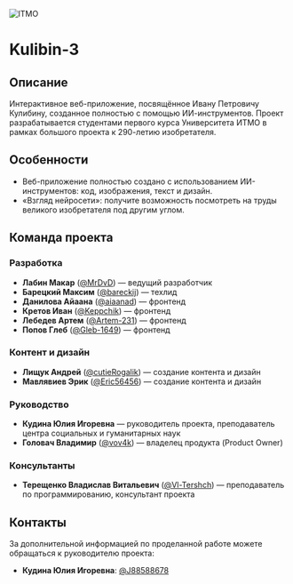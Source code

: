 ![ITMO](https://raw.githubusercontent.com/aimclub/open-source-ops/43bb283758b43d75ec1df0a6bb4ae3eb20066323/badges/ITMO_badge_rus.svg)

# Kulibin-3

## Описание

Интерактивное веб-приложение, посвящённое Ивану Петровичу Кулибину, созданное полностью с помощью ИИ-инструментов. Проект разрабатывается студентами первого курса Университета ИТМО в рамках большого проекта к 290-летию изобретателя.

## Особенности

- Веб-приложение полностью создано с использованием ИИ-инструментов: код, изображения, текст и дизайн.
- «Взгляд нейросети»: получите возможность посмотреть на труды великого изобретателя под другим углом.

## Команда проекта

### Разработка
- **Лабин Макар** ([@MrDvD](https://github.com/MrDvD)) — ведущий разработчик
- **Барецкий Максим** ([@bareckij](https://github.com/bareckij)) — техлид
- **Данилова Айаана** ([@aiaanad](https://github.com/aiaanad)) — фронтенд
- **Кретов Иван** ([@Keppchik](https://github.com/Keppchik)) — фронтенд
- **Лебедев Артем** ([@Artem-231](https://github.com/Artem-231)) — фронтенд
- **Попов Глеб** ([@Gleb-1649](https://github.com/Gleb-1649)) — фронтенд

### Контент и дизайн
- **Лищук Андрей** ([@cutieRogalik](https://github.com/cutieRogalik)) — создание контента и дизайн
- **Мавлявиев Эрик** ([@Eric56456](https://github.com/Eric56456)) — создание контента и дизайн

### Руководство
- **Кудина Юлия Игоревна** — руководитель проекта, преподаватель центра социальных и гуманитарных наук
- **Головач Владимир** ([@vov4k](https://github.com/vov4k)) — владелец продукта (Product Owner)

### Консультанты
- **Терещенко Владислав Витальевич** ([@Vl-Tershch](https://github.com/Vl-Tershch)) — преподаватель по программированию, консультант проекта

## Контакты

За дополнительной информацией по проделанной работе можете обращаться к руководителю проекта:

- **Кудина Юлия Игоревна**: [@J88588678](https://t.me/J88588678)